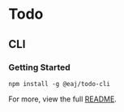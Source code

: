 # Todo

## CLI

### Getting Started

`npm install -g @eaj/todo-cli`

For more, view the full [README](./applications/cli/README.md).
